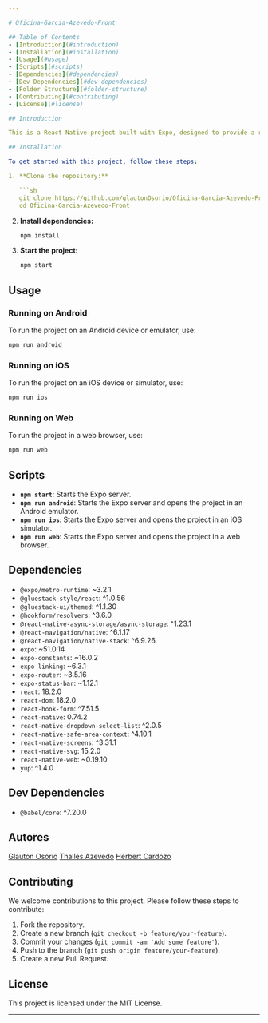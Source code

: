 ```yaml
---

# Oficina-Garcia-Azevedo-Front

## Table of Contents
- [Introduction](#introduction)
- [Installation](#installation)
- [Usage](#usage)
- [Scripts](#scripts)
- [Dependencies](#dependencies)
- [Dev Dependencies](#dev-dependencies)
- [Folder Structure](#folder-structure)
- [Contributing](#contributing)
- [License](#license)

## Introduction

This is a React Native project built with Expo, designed to provide a robust and scalable application framework. The project utilizes various libraries including React Hook Form for form management, Yup for validation, and React Navigation for navigation handling.

## Installation

To get started with this project, follow these steps:

1. **Clone the repository:**

   ```sh
   git clone https://github.com/glautonOsorio/Oficina-Garcia-Azevedo-Front.git
   cd Oficina-Garcia-Azevedo-Front
   ```

2. **Install dependencies:**

   ```sh
   npm install
   ```

3. **Start the project:**

   ```sh
   npm start
   ```

## Usage

### Running on Android

To run the project on an Android device or emulator, use:

```sh
npm run android
```

### Running on iOS

To run the project on an iOS device or simulator, use:

```sh
npm run ios
```

### Running on Web

To run the project in a web browser, use:

```sh
npm run web
```

## Scripts

- **`npm start`**: Starts the Expo server.
- **`npm run android`**: Starts the Expo server and opens the project in an Android emulator.
- **`npm run ios`**: Starts the Expo server and opens the project in an iOS simulator.
- **`npm run web`**: Starts the Expo server and opens the project in a web browser.

## Dependencies

- `@expo/metro-runtime`: ~3.2.1
- `@gluestack-style/react`: ^1.0.56
- `@gluestack-ui/themed`: ^1.1.30
- `@hookform/resolvers`: ^3.6.0
- `@react-native-async-storage/async-storage`: ^1.23.1
- `@react-navigation/native`: ^6.1.17
- `@react-navigation/native-stack`: ^6.9.26
- `expo`: ~51.0.14
- `expo-constants`: ~16.0.2
- `expo-linking`: ~6.3.1
- `expo-router`: ~3.5.16
- `expo-status-bar`: ~1.12.1
- `react`: 18.2.0
- `react-dom`: 18.2.0
- `react-hook-form`: ^7.51.5
- `react-native`: 0.74.2
- `react-native-dropdown-select-list`: ^2.0.5
- `react-native-safe-area-context`: ^4.10.1
- `react-native-screens`: ^3.31.1
- `react-native-svg`: 15.2.0
- `react-native-web`: ~0.19.10
- `yup`: ^1.4.0

## Dev Dependencies

- `@babel/core`: ^7.20.0

## Autores
[Glauton Osório](https://github.com/glautonOsorio) 
[Thalles Azevedo](https://github.com/TThaz) 
[Herbert Cardozo](https://github.com/HerbCyor) 

## Contributing

We welcome contributions to this project. Please follow these steps to contribute:

1. Fork the repository.
2. Create a new branch (`git checkout -b feature/your-feature`).
3. Commit your changes (`git commit -am 'Add some feature'`).
4. Push to the branch (`git push origin feature/your-feature`).
5. Create a new Pull Request.

## License

This project is licensed under the MIT License.

---
```

